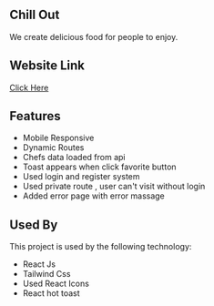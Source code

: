 ## Chill Out
We create delicious food for people to enjoy.


## Website Link
[Click Here](https://chill-out-client.web.app/)

## Features
* Mobile Responsive
* Dynamic Routes
* Chefs data loaded from api
* Toast appears when click favorite button 
* Used login and register system
* Used private route , user can't visit without login
* Added error page with error massage



## Used By

This project is used by the following technology:

- React Js
- Tailwind Css
- Used React Icons
- React hot toast